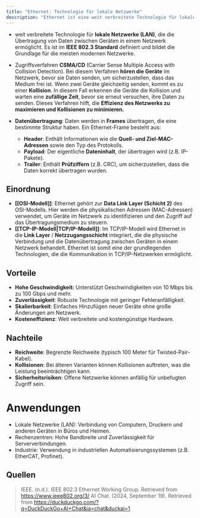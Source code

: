 ```yaml
---
title: "Ethernet: Technologie für lokale Netzwerke"
description: "Ethernet ist eine weit verbreitete Technologie für lokale Netzwerke, definiert im IEEE 802.3 Standard. Es verwendet CSMA/CD als Zugriffsverfahren. Daten werden in Frames übertragen. Vorteile sind hohe Geschwindigkeit und Zuverlässigkeit. Nachteile sind begrenzte Reichweite und Kollisionen."
---
```


- weit verbreitete Technologie für **lokale Netzwerke (LAN)**, die die Übertragung von Daten zwischen Geräten in einem Netzwerk ermöglicht. Es ist im **IEEE 802.3 Standard** definiert und bildet die Grundlage für die meisten modernen Netzwerke.

- Zugriffsverfahren **CSMA/CD** (Carrier Sense Multiple Access with Collision Detection). Bei diesem Verfahren **hören die Geräte** im Netzwerk, bevor sie Daten senden, um sicherzustellen, dass das Medium frei ist. Wenn zwei Geräte gleichzeitig senden, kommt es zu einer **Kollision**. In diesem Fall erkennen die Geräte die Kollision und warten eine **zufällige Zeit**, bevor sie erneut versuchen, ihre Daten zu senden. Dieses Verfahren hilft, die **Effizienz des Netzwerks zu maximieren und Kollisionen zu minimieren.**

- **Datenübertragung**: Daten werden in **Frames** übertragen, die eine bestimmte Struktur haben. Ein Ethernet-Frame besteht aus:
  - **Header**: Enthält Informationen wie die **Quell- und Ziel-MAC-Adressen** sowie den Typ des Protokolls.
  - **Payload**: Der eigentliche **Dateninhalt**, der übertragen wird (z.B. IP-Pakete).
  - **Trailer**: Enthält **Prüfziffern** (z.B. CRC), um sicherzustellen, dass die Daten korrekt übertragen wurden.

## Einordnung
  - **[[OSI-Modell]]**: Ethernet gehört zur **Data Link Layer (Schicht 2)** des OSI-Modells. Hier werden die physikalischen Adressen (MAC-Adressen) verwendet, um Geräte im Netzwerk zu identifizieren und den Zugriff auf das Übertragungsmedium zu steuern.
  - **[[TCP-IP-Modell|TCP/IP-Modell]]**: Im TCP/IP-Modell wird Ethernet in die **Link Layer** / **Netzzugangsschicht** integriert, die die physische Verbindung und die Datenübertragung zwischen Geräten in einem Netzwerk behandelt. Ethernet ist somit eine der grundlegenden Technologien, die die Kommunikation in TCP/IP-Netzwerken ermöglicht.

## Vorteile
- **Hohe Geschwindigkeit:** Unterstützt Geschwindigkeiten von 10 Mbps bis zu 100 Gbps und mehr.
- **Zuverlässigkeit**: Robuste Technologie mit geringer Fehleranfälligkeit.
- **Skalierbarkeit**: Einfaches Hinzufügen neuer Geräte ohne große Änderungen am Netzwerk.
- **Kosteneffizienz**: Weit verbreitete und kostengünstige Hardware.
## Nachteile
- **Reichweite**: Begrenzte Reichweite (typisch 100 Meter für Twisted-Pair-Kabel).
- **Kollisionen**: Bei älteren Varianten können Kollisionen auftreten, was die Leistung beeinträchtigen kann.
- **Sicherheitsrisiken**: Offene Netzwerke können anfällig für unbefugten Zugriff sein.

# Anwendungen
- Lokale Netzwerke (LAN): Verbindung von Computern, Druckern und anderen Geräten in Büros und Heimen.
- Rechenzentren: Hohe Bandbreite und Zuverlässigkeit für Serververbindungen.
- Industrie: Verwendung in industriellen Automatisierungssystemen (z.B. EtherCAT, Profinet).

## Quellen
> IEEE. (n.d.). IEEE 802.3 Ethernet Working Group. Retrieved from https://www.ieee802.org/3/
> AI Chat. (2024, September 19). Retrieved from https://duckduckgo.com/?q=DuckDuckGo+AI+Chat&ia=chat&duckai=1
